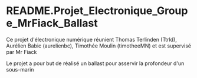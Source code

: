 # README.Projet_Electronique_Groupe_MrFiack_Ballast

Ce projet d'électronique numérique réunient Thomas Terlinden (Ttrld), Aurélien Babic (aurelienbc), Timothée Moulin (timotheeMN) et est supervisé par Mr Fiack

Le projet a pour but de réalisé un ballast pour asservir la profondeur d'un sous-marin
